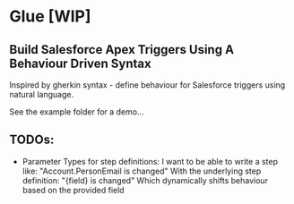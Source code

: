 # Glue [WIP]

## Build Salesforce Apex Triggers Using A Behaviour Driven Syntax
Inspired by gherkin syntax - define behaviour for Salesforce triggers using natural language.

See the example folder for a demo...

## TODOs:
- Parameter Types for step definitions:
    I want to be able to write a step like:
        "Account.PersonEmail is changed"
    With the underlying step definition:
        "{field} is changed"
    Which dynamically shifts behaviour based on the provided field
